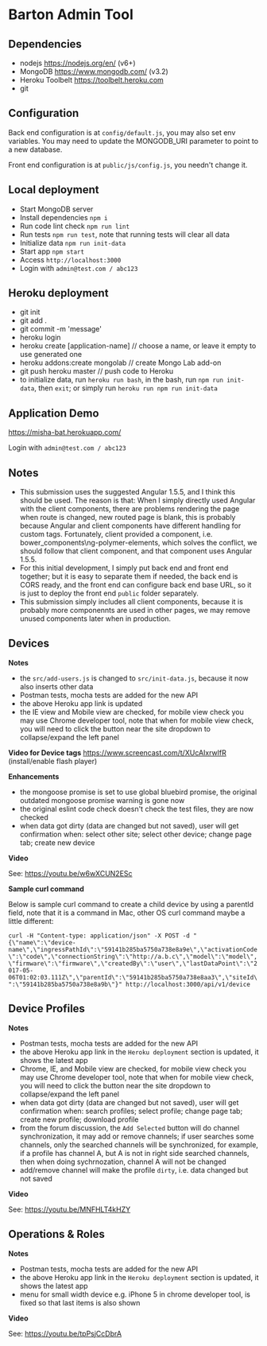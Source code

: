# Barton Admin Tool


## Dependencies
- nodejs https://nodejs.org/en/ (v6+)
- MongoDB https://www.mongodb.com/ (v3.2)
- Heroku Toolbelt https://toolbelt.heroku.com
- git


## Configuration
Back end configuration is at `config/default.js`, you may also set env variables.
You may need to update the MONGODB_URI parameter to point to a new database.

Front end configuration is at `public/js/config.js`, you needn't change it.


## Local deployment
- Start MongoDB server
- Install dependencies `npm i`
- Run code lint check `npm run lint`
- Run tests `npm run test`, note that running tests will clear all data
- Initialize data `npm run init-data`
- Start app `npm start`
- Access `http://localhost:3000`
- Login with `admin@test.com / abc123`


## Heroku deployment
- git init
- git add .
- git commit -m 'message'
- heroku login
- heroku create [application-name] // choose a name, or leave it empty to use generated one
- heroku addons:create mongolab // create Mongo Lab add-on
- git push heroku master // push code to Heroku
- to initialize data, run `heroku run bash`, in the bash, run `npm run init-data`, then `exit`;
  or simply run `heroku run npm run init-data`

## Application Demo
https://misha-bat.herokuapp.com/

Login with `admin@test.com / abc123`


## Notes
- This submission uses the suggested Angular 1.5.5, and I think this should be used. The reason is that:
  When I simply directly used Angular with the client components, there are problems rendering the page
  when route is changed, new routed page is blank, this is probably because Angular and client components
  have different handling for custom tags.
  Fortunately, client provided a component, i.e. bower_components\ng-polymer-elements, which solves the conflict,
  we should follow that client component, and that component uses Angular 1.5.5.
- For this initial development, I simply put back end and front end together; but it is easy to separate them if needed,
  the back end is CORS ready, and the front end can configure back end base URL, so it is just to deploy the front end
  `public` folder separately.
- This submission simply includes all client components, because it is probably more componennts are used in other pages,
  we may remove unused components later when in production.


## Devices

**Notes**

- the `src/add-users.js` is changed to `src/init-data.js`, because it now also inserts other data
- Postman tests, mocha tests are added for the new API
- the above Heroku app link is updated
- the IE view and Mobile view are checked, for mobile view check you may use Chrome developer tool,
  note that when for mobile view check, you will need to click the button near the site dropdown to collapse/expand the left panel

**Video for Device tags**
https://www.screencast.com/t/XUcAIxrwlfR (install/enable flash player)


**Enhancements**

- the mongoose promise is set to use global bluebird promise, the original outdated mongoose promise warning is gone now
- the original eslint code check doesn't check the test files, they are now checked
- when data got dirty (data are changed but not saved), user will get confirmation when:
  select other site;
  select other device;
  change page tab;
  create new device


**Video**

See: https://youtu.be/w6wXCUN2ESc


**Sample curl command**

Below is sample curl command to create a child device by using a parentId field, note that it is a command in Mac, other OS curl
command maybe a little different:

``
curl -H "Content-type: application/json" -X POST -d "{\"name\":\"device-name\",\"ingressPathId\":\"59141b285ba5750a738e8a9e\",\"activationCode\":\"code\",\"connectionString\":\"http://a.b.c\",\"model\":\"model\",\"firmware\":\"firmware\",\"createdBy\":\"user\",\"lastDataPoint\":\"2017-05-06T01:02:03.111Z\",\"parentId\":\"59141b285ba5750a738e8aa3\",\"siteId\":\"59141b285ba5750a738e8a9b\"}" http://localhost:3000/api/v1/device
``


## Device Profiles

**Notes**

- Postman tests, mocha tests are added for the new API
- the above Heroku app link in the `Heroku deployment` section is updated, it shows the latest app
- Chrome, IE, and Mobile view are checked, for mobile view check you may use Chrome developer tool,
  note that when for mobile view check, you will need to click the button near the site dropdown to collapse/expand the left panel
- when data got dirty (data are changed but not saved), user will get confirmation when:
  search profiles;
  select profile;
  change page tab;
  create new profile;
  download profile
- from the forum discussion, the `Add Selected` button will do channel synchronization, it may add or remove channels;
  if user searches some channels, only the searched channels will be synchronized, for example,
  if a profile has channel A, but A is not in right side searched channels, then when doing sychrnozation, channel A will not be changed
- add/remove channel will make the profile `dirty`, i.e. data changed but not saved


**Video**

See: https://youtu.be/MNFHLT4kHZY


## Operations & Roles

**Notes**

- Postman tests, mocha tests are added for the new API
- the above Heroku app link in the `Heroku deployment` section is updated, it shows the latest app
- menu for small width device e.g. iPhone 5 in chrome developer tool, is fixed so that last items is also shown

**Video**

See: https://youtu.be/tpPsjCcDbrA
